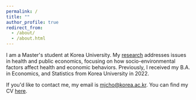 ```yaml
---
permalink: /
title: ""
author_profile: true
redirect_from: 
  - /about/
  - /about.html
---
```


I am a Master's student at Korea University. My [research](https://minnnjecho.github.io/research/) addresses issues in health and public economics, focusing on how socio-environmental factors affect health and economic behaviors. Previously, I received my B.A. in Economics, and Statistics from Korea University in 2022.

If you'd like to contact me, my email is mjcho@korea.ac.kr. You can find my CV [here](https://minnnjecho.github.io/files/CV_Minje_Cho.pdf). 
